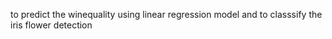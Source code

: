 to predict the winequality using linear regression model
and to classsify the iris flower detection
